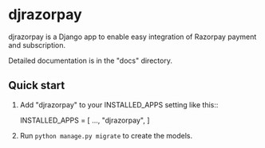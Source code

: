 # djrazorpay

djrazorpay is a Django app to enable easy integration of Razorpay payment and subscription.

Detailed documentation is in the "docs" directory.

## Quick start

1. Add "djrazorpay" to your INSTALLED_APPS setting like this::

   INSTALLED_APPS = [
   ...,
   "djrazorpay",
   ]

2. Run `python manage.py migrate` to create the models.
